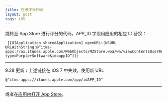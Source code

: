 ```yaml
---
title: 应用评分代码
layout: post
tags: iOS 
---
```


跳转至 App Store 进行评分的代码，APP_ID 字段用应用的相应 ID 替换：

```
 [[UIApplication sharedApplication] openURL:[NSURL URLWithString:@“itms-apps://ax.itunes.apple.com/WebObjects/MZStore.woa/wa/viewContentsUserReviews?type=Purple+Software&id=appID”]];
```

-----------
9.28 更新：上述链接在 iOS 7 中失效，使用新 URL

```
@"itms-apps://itunes.apple.com/app/idAPP_ID"
```

-------------
或者在[应用内打开 App Store](http://rensisi.com/2013/06/29/open-app-store-inside-app.html)。